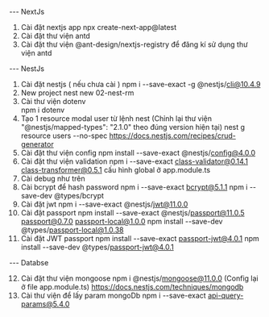 --- NextJs

1. Cài đặt nextjs app
   npx create-next-app@latest
2. Cài đặt thư viện antd
3. Cài đặt thư viện @ant-design/nextjs-registry để đăng kí sử dụng thư viện antd

--- NestJs

1. Cài đặt nestjs ( nếu chưa cài )
   npm i --save-exact -g @nestjs/cli@10.4.9
2. New project
   nest new 02-nest-rm
3. Cài thư viện dotenv  
   npm i dotenv
4. Tạo 1 resource modal user từ lệnh nest
   (Chỉnh lại thư viện "@nestjs/mapped-types": "2.1.0" theo đúng version hiện tại)
   nest g resource users --no-spec
   https://docs.nestjs.com/recipes/crud-generator
5. Cài đặt thư viện config
   npm install --save-exact @nestjs/config@4.0.0
6. Cài đặt thư viện validation
   npm i --save-exact class-validator@0.14.1 class-transformer@0.5.1
   cấu hình global ở app.module.ts
7. Cài debug như trên
8. Cài bcrypt để hash password
   npm i --save-exact bcrypt@5.1.1
   npm i --save-dev @types/bcrypt
9. Cài đặt jwt
   npm i --save-exact @nestjs/jwt@11.0.0
10. Cài đặt passport
    npm install --save-exact @nestjs/passport@11.0.5 passport@0.7.0 passport-local@1.0.0
    npm install --save-dev @types/passport-local@1.0.38
11. Cài đặt JWT passport
    npm install --save-exact passport-jwt@4.0.1
    npm install --save-dev @types/passport-jwt@4.0.1

--- Databse

12. Cài đặt thư viện mongoose
    npm i @nestjs/mongoose@11.0.0
    (Config lại ở file app.module.ts)
    https://docs.nestjs.com/techniques/mongodb
13. Cài thư viện để lấy param mongoDb
    npm i --save-exact api-query-params@5.4.0
